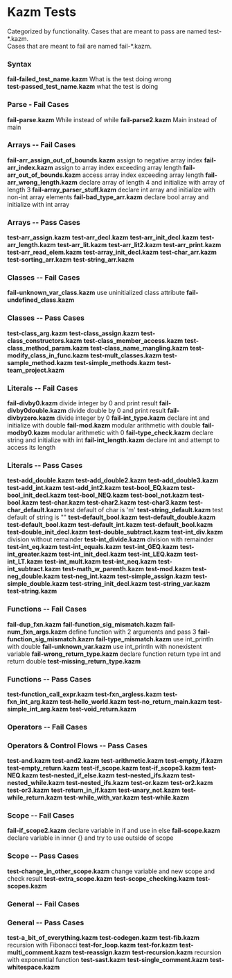 # Kazm Tests 

Categorized by functionality. 
Cases that are meant to pass are named test-\*.kazm.\
Cases that are meant to fail are named fail-\*.kazm.

### Syntax

**fail-failed_test_name.kazm** What is the test doing wrong  
**test-passed_test_name.kazm** what the test is doing

### Parse - Fail Cases
**fail-parse.kazm** While instead of while
**fail-parse2.kazm** Main instead of main



### Arrays -- Fail Cases 
**fail-arr_assign_out_of_bounds.kazm** assign to negative array index
**fail-arr_index.kazm** assign to array index exceeding array length
**fail-arr_out_of_bounds.kazm** access array index exceeding array length
**fail-arr_wrong_length.kazm** declare array of length 4 and initialize with array of length 3
**fail-array_parser_stuff.kazm** declare int array and initialize with non-int array elements
**fail-bad_type_arr.kazm** declare bool array and initialize with int array  


### Arrays -- Pass Cases
**test-arr_assign.kazm**
**test-arr_decl.kazm**
**test-arr_init_decl.kazm**
**test-arr_length.kazm**
**test-arr_lit.kazm**
**test-arr_lit2.kazm**
**test-arr_print.kazm**
**test-arr_read_elem.kazm** 
**test-array_init_decl.kazm**
**test-char_arr.kazm**
**test-sorting_arr.kazm**
**test-string_arr.kazm**

### Classes -- Fail Cases 
**fail-unknown_var_class.kazm** use uninitialized class attribute 
**fail-undefined_class.kazm** 

### Classes -- Pass Cases 
**test-class_arg.kazm**
**test-class_assign.kazm**
**test-class_constructors.kazm**
**test-class_member_access.kazm**
**test-class_method_param.kazm**
**test-class_name_mangling.kazm**
**test-modify_class_in_func.kazm**
**test-mult_classes.kazm**
**test-sample_method.kazm**
**test-simple_methods.kazm**
**test-team_project.kazm**

### Literals -- Fail Cases
**fail-divby0.kazm** divide integer by 0 and print result
**fail-divby0double.kazm** divide double by 0 and print result
**fail-divbyzero.kazm** divide integer by 0
**fail-int_type.kazm** declare int and initialize with double 
**fail-mod.kazm** modular arithmetic with double
**fail-modby0.kazm** modular arithmetic with 0 
**fail-type_check.kazm** declare string and initialize with int
**fail-int_length.kazm** declare int and attempt to access its length 

### Literals -- Pass Cases
**test-add_double.kazm** 
**test-add_double2.kazm** 
**test-add_double3.kazm** 
**test-add_int.kazm** 
**test-add_int2.kazm** 
**test-bool_EQ.kazm**
**test-bool_init_decl.kazm**
**test-bool_NEQ.kazm**
**test-bool_not.kazm**
**test-bool.kazm**
**test-char.kazm**
**test-char2.kazm**
**test-char3.kazm**
**test-char_default.kazm** test default of char is 'm'
**test-string_default.kazm** test default of string is ""
**test-default_bool.kazm**
**test-default_double.kazm**
**test-default_bool.kazm**
**test-default_int.kazm**
**test-default_bool.kazm**
**test-double_init_decl.kazm**
**test-double_subtract.kazm**
**test-int_div.kazm** division without remainder
**test-int_divide.kazm** division with remainder
**test-int_eq.kazm**
**test-int_equals.kazm** 
**test-int_GEQ.kazm**
**test-int_greater.kazm**
**test-int_init_decl.kazm** 
**test-int_LEQ.kazm**
**test-int_LT.kazm**
**test-int_mult.kazm**
**test-int_neq.kazm**
**test-int_subtract.kazm**
**test-math_w_parenth.kazm** 
**test-mod.kazm**
**test-neg_double.kazm** 
**test-neg_int.kazm**
**test-simple_assign.kazm**
**test-simple_double.kazm**
**test-string_init_decl.kazm**
**test-string_var.kazm**
**test-string.kazm** 


### Functions -- Fail Cases
**fail-dup_fxn.kazm** 
**fail-function_sig_mismatch.kazm**
**fail-num_fxn_args.kazm** define function with 2 arguments and pass 3
**fail-function_sig_mismatch.kazm**
**fail-type_mismatch.kazm** use int_println with double
**fail-unknown_var.kazm** use int_println with nonexistent variable
**fail-wrong_return_type.kazm** declare function return type int and return double 
**test-missing_return_type.kazm**

### Functions -- Pass Cases
**test-function_call_expr.kazm** 
**test-fxn_argless.kazm**
**test-fxn_int_arg.kazm**
**test-hello_world.kazm**
**test-no_return_main.kazm**
**test-simple_int_arg.kazm**
**test-void_return.kazm** 

### Operators -- Fail Cases

### Operators & Control Flows -- Pass Cases
**test-and.kazm** 
**test-and2.kazm** 
**test-arithmetic.kazm** 
**test-empty_if.kazm**
**test-empty_return.kazm**
**test-if_scope.kazm**
**test-if_scope3.kazm**
**test-NEQ.kazm** 
**test-nested_if_else.kazm** 
**test-nested_ifs.kazm**
**test-nested_while.kazm**
**test-nested_ifs.kazm**
**test-or.kazm** 
**test-or2.kazm** 
**test-or3.kazm** 
**test-return_in_if.kazm**
**test-unary_not.kazm**
**test-while_return.kazm**
**test-while_with_var.kazm**
**test-while.kazm**

### Scope -- Fail Cases
**fail-if_scope2.kazm** declare variable in if and use in else 
**fail-scope.kazm** declare variable in inner {} and try to use outside of scope

### Scope -- Pass Cases
**test-change_in_other_scope.kazm** change variable and new scope and check result
**test-extra_scope.kazm**
**test-scope_checking.kazm**
**test-scopes.kazm**

### General -- Fail Cases

### General -- Pass Cases
**test-a_bit_of_everything.kazm** 
**test-codegen.kazm**
**test-fib.kazm** recursion with Fibonacci
**test-for_loop.kazm**
**test-for.kazm**
**test-multi_comment.kazm**
**test-reassign.kazm**
**test-recursion.kazm** recursion with exponential function
**test-sast.kazm**
**test-single_comment.kazm**
**test-whitespace.kazm**